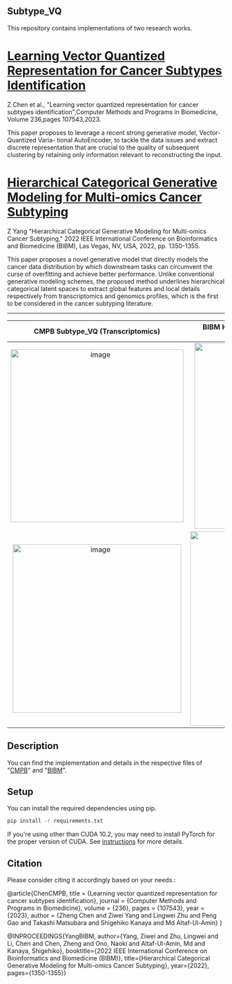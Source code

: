 ## Subtype_VQ

This repository contains implementations of two research works.


# [Learning Vector Quantized Representation for Cancer Subtypes Identification](https://www.sciencedirect.com/science/article/abs/pii/S0169260723002080)

Z Chen et al., "Learning vector quantized representation for cancer subtypes identification",Computer Methods and Programs in Biomedicine,
Volume 236,pages 107543,2023.

This paper proposes to leverage a recent strong generative model, Vector-Quantized Varia- tional AutoEncoder, to tackle the data issues and extract discrete representation that are crucial to the quality of subsequent clustering by retaining only information relevant to reconstructing the input.

# [Hierarchical Categorical Generative Modeling for Multi-omics Cancer Subtyping](https://ieeexplore.ieee.org/document/9994928)

Z Yang "Hierarchical Categorical Generative Modeling for Multi-omics Cancer Subtyping," 2022 IEEE International Conference on Bioinformatics and Biomedicine (BIBM), Las Vegas, NV, USA, 2022, pp. 1350-1355.

This paper proposes a novel generative model that directly models the cancer data distribution by which downstream tasks can circumvent the curse of overfitting and achieve better performance. Unlike conventional generative modeling schemes, the proposed method underlines hierarchical categorical latent spaces to extract global features and local details respectively from transcriptomics and genomics profiles, which is the first to be considered in the cancer subtyping literature. 

---------------------------------------------------------------------------------------------------------------------


CMPB Subtype_VQ (Transcriptomics)            |  BIBM Hierarchical Subtype_VQ (Transcriptomics + Genomics)
:-------------------------:|:-------------------------:
<img width="400" alt="image" src="https://github.com/chenzRG/Subtype_VQ/assets/125750017/dc751853-441b-4e50-9feb-c02f59471e97">  | <img width="430" alt="image" src="https://github.com/chenzRG/Subtype_VQ/assets/125750017/e2f4fc41-9dc1-4af8-8947-ec012b8e805e">
<img width="390" alt="image" src="https://github.com/chenzRG/Subtype_VQ/assets/125750017/1e7cf60a-175f-4b5d-8654-5a57d29c8812">  | <img width="450" alt="image" src="https://github.com/chenzRG/Subtype_VQ/assets/125750017/3c980690-d3be-4d1e-a560-e69813bff93b">

## Description

You can find the implementation and details in the respective files of "[CMPB](https://github.com/chenzRG/Subtype_VQ/tree/main/CMPB)" and "[BIBM](https://github.com/chenzRG/Subtype_VQ/tree/main/BIBM22)".


## Setup

You can install the required dependencies using pip.

```bash
pip install -r requirements.txt
```

If you're using other than CUDA 10.2, you may need to install PyTorch for the proper version of CUDA. See [instructions](https://pytorch.org/get-started/locally/) for more details.



## Citation
Please consider citing it accordingly based on your needs.:

@article{ChenCMPB,
title = {Learning vector quantized representation for cancer subtypes identification},
journal = {Computer Methods and Programs in Biomedicine},
volume = {236},
pages = {107543},
year = {2023},
author = {Zheng Chen and Ziwei Yang and Lingwei Zhu and Peng Gao and Takashi Matsubara and Shigehiko Kanaya and Md Altaf-Ul-Amin}
}

@INPROCEEDINGS{YangBIBM,
  author={Yang, Ziwei and Zhu, Lingwei and Li, Chen and Chen, Zheng and Ono, Naoki and Altaf-Ul-Amin, Md and Kanaya, Shigehiko},
  booktitle={2022 IEEE International Conference on Bioinformatics and Biomedicine (BIBM)}, 
  title={Hierarchical Categorical Generative Modeling for Multi-omics Cancer Subtyping}, 
  year={2022},
  pages={1350-1355}}







